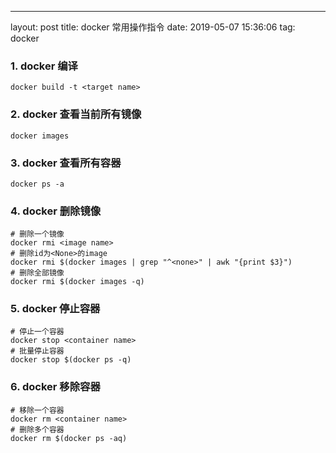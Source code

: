 ---
layout: post
title: docker 常用操作指令
date: 2019-05-07 15:36:06
tag: docker

### 1. docker 编译  
```
docker build -t <target name>
```
### 2. docker 查看当前所有镜像  
```
docker images
```
### 3. docker 查看所有容器  
```
docker ps -a
```
### 4. docker 删除镜像  
```
# 删除一个镜像
docker rmi <image name>
# 删除id为<None>的image
docker rmi $(docker images | grep "^<none>" | awk "{print $3}")
# 删除全部镜像
docker rmi $(docker images -q)
```
### 5. docker 停止容器  
```
# 停止一个容器
docker stop <container name>
# 批量停止容器
docker stop $(docker ps -q)
```
### 6. docker 移除容器  
```
# 移除一个容器
docker rm <container name>
# 删除多个容器
docker rm $(docker ps -aq)
```